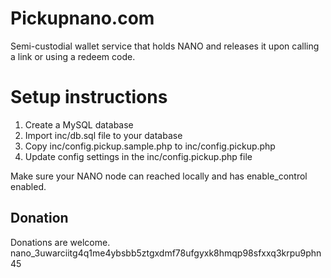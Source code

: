 # Pickupnano.com
Semi-custodial wallet service that holds NANO and releases it upon calling a link or using a redeem code.

# Setup instructions
1) Create a MySQL database
2) Import inc/db.sql file to your database
3) Copy inc/config.pickup.sample.php to inc/config.pickup.php
4) Update config settings in the inc/config.pickup.php file

Make sure your NANO node can reached locally and has enable_control enabled.


## Donation
Donations are welcome. nano_3uwarciitg4q1me4ybsbb5ztgxdmf78ufgyxk8hmqp98sfxxq3krpu9phn45
